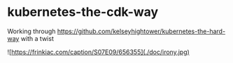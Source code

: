 # kubernetes-the-cdk-way
Working through https://github.com/kelseyhightower/kubernetes-the-hard-way with a twist

![https://frinkiac.com/caption/S07E09/656355](./doc/irony.jpg)
